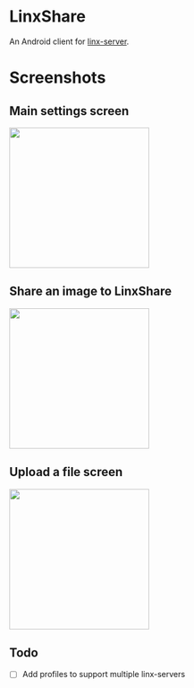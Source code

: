 # LinxShare

An Android client for [linx-server](https://github.com/andreimarcu/linx-server).

# Screenshots
## Main settings screen
<a href="https://imgur.com/GwxaxrF.png"><img src="https://imgur.com/GwxaxrF.png" height="250"></a>

## Share an image to LinxShare
<a href="https://imgur.com/j4gP1Fa.png"><img src="https://imgur.com/j4gP1Fa.png" height="250"></a>

## Upload a file screen
<a href="https://imgur.com/OwNw02l.png"><img src="https://imgur.com/OwNw02l.png" height="250"></a>

## Todo
- [ ] Add profiles to support multiple linx-servers
